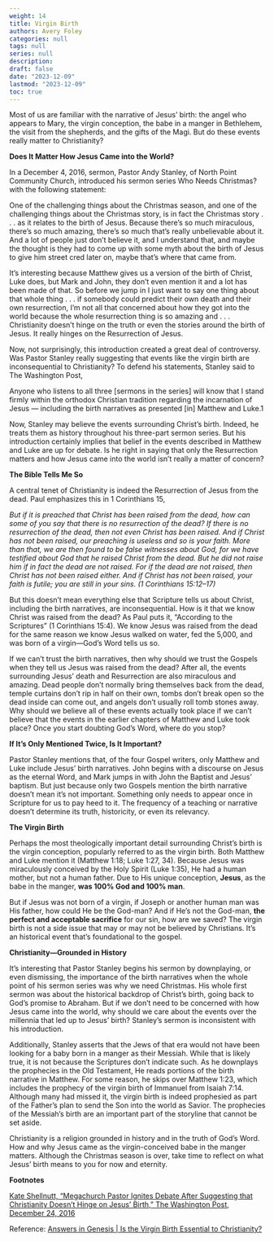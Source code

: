 ```yaml
---
weight: 14
title: Virgin Birth
authors: Avery Foley
categories: null
tags: null
series: null
description: 
draft: false
date: "2023-12-09"
lastmod: "2023-12-09"
toc: true
---
```


<!--more-->



Most of us are familiar with the narrative of Jesus’ birth: the angel who appears to Mary, the virgin conception, the babe in a manger in Bethlehem, the visit from the shepherds, and the gifts of the Magi. But do these events really matter to Christianity?

<b>Does It Matter How Jesus Came into the World?</b>

In a December 4, 2016, sermon, Pastor Andy Stanley, of North Point Community Church, introduced his sermon series Who Needs Christmas? with the following statement:

<div class = "quote">
One of the challenging things about the Christmas season, and one of the challenging things about the Christmas story, is in fact the Christmas story . . . as it relates to the birth of Jesus. Because there’s so much miraculous, there’s so much amazing, there’s so much that’s really unbelievable about it. And a lot of people just don’t believe it, and I understand that, and maybe the thought is they had to come up with some myth about the birth of Jesus to give him street cred later on, maybe that’s where that came from.

It’s interesting because Matthew gives us a version of the birth of Christ, Luke does, but Mark and John, they don’t even mention it and a lot has been made of that. So before we jump in I just want to say one thing about that whole thing . . . if somebody could predict their own death and their own resurrection, I’m not all that concerned about how they got into the world because the whole resurrection thing is so amazing and . . . Christianity doesn’t hinge on the truth or even the stories around the birth of Jesus. It really hinges on the Resurrection of Jesus.
</div>


Now, not surprisingly, this introduction created a great deal of controversy. Was Pastor Stanley really suggesting that events like the virgin birth are inconsequential to Christianity? To defend his statements, Stanley said to The Washington Post,

<div class = "quote">   
Anyone who listens to all three [sermons in the series] will know that I stand firmly within the orthodox Christian tradition regarding the incarnation of Jesus — including the birth narratives as presented [in] Matthew and Luke.1
</div>

Now, Stanley may believe the events surrounding Christ’s birth. Indeed, he treats them as history throughout his three-part sermon series. But his introduction certainly implies that belief in the events described in Matthew and Luke are up for debate. Is he right in saying that only the Resurrection matters and how Jesus came into the world isn’t really a matter of concern?

<b>The Bible Tells Me So</b>

A central tenet of Christianity is indeed the Resurrection of Jesus from the dead. Paul emphasizes this in 1 Corinthians 15,

<i>But if it is preached that Christ has been raised from the dead, how can some of you say that there is no resurrection of the dead? If there is no resurrection of the dead, then not even Christ has been raised. And if Christ has not been raised, our preaching is useless and so is your faith. More than that, we are then found to be false witnesses about God, for we have testified about God that he raised Christ from the dead. But he did not raise him if in fact the dead are not raised. For if the dead are not raised, then Christ has not been raised either. And if Christ has not been raised, your faith is futile; you are still in your sins. (1 Corinthians 15:12–17)</i>

But this doesn’t mean everything else that Scripture tells us about Christ, including the birth narratives, are inconsequential. How is it that we know Christ was raised from the dead? As Paul puts it, “According to the Scriptures” (1 Corinthians 15:4). We know Jesus was raised from the dead for the same reason we know Jesus walked on water, fed the 5,000, and was born of a virgin—God’s Word tells us so.

If we can’t trust the birth narratives, then why should we trust the Gospels when they tell us Jesus was raised from the dead? After all, the events surrounding Jesus’ death and Resurrection are also miraculous and amazing. Dead people don’t normally bring themselves back from the dead, temple curtains don’t rip in half on their own, tombs don’t break open so the dead inside can come out, and angels don’t usually roll tomb stones away. Why should we believe all of these events actually took place if we can’t believe that the events in the earlier chapters of Matthew and Luke took place? Once you start doubting God’s Word, where do you stop?

<b>If It’s Only Mentioned Twice, Is It Important?</b>

Pastor Stanley mentions that, of the four Gospel writers, only Matthew and Luke include Jesus’ birth narratives. John begins with a discourse on Jesus as the eternal Word, and Mark jumps in with John the Baptist and Jesus’ baptism. But just because only two Gospels mention the birth narrative doesn’t mean it’s not important. Something only needs to appear once in Scripture for us to pay heed to it. The frequency of a teaching or narrative doesn’t determine its truth, historicity, or even its relevancy.

<b>The Virgin Birth</b>

Perhaps the most theologically important detail surrounding Christ’s birth is the virgin conception, popularly referred to as the virgin birth. Both Matthew and Luke mention it (Matthew 1:18; Luke 1:27, 34). Because Jesus was miraculously conceived by the Holy Spirit (Luke 1:35), He had a human mother, but not a human father. Due to His unique conception, <b>Jesus</b>, as the babe in the manger, <b>was 100% God and 100% man</b>.

But if Jesus was not born of a virgin, if Joseph or another human man was His father, how could He be the God-man? And if He’s not the God-man, <b>the perfect and acceptable sacrifice</b> for our sin, how are we saved? The virgin birth is not a side issue that may or may not be believed by Christians. It’s an historical event that’s foundational to the gospel.

<b>Christianity—Grounded in History</b>

It’s interesting that Pastor Stanley begins his sermon by downplaying, or even dismissing, the importance of the birth narratives when the whole point of his sermon series was why we need Christmas. His whole first sermon was about the historical backdrop of Christ’s birth, going back to God’s promise to Abraham. But if we don’t need to be concerned with how Jesus came into the world, why should we care about the events over the millennia that led up to Jesus’ birth? Stanley’s sermon is inconsistent with his introduction.

Additionally, Stanley asserts that the Jews of that era would not have been looking for a baby born in a manger as their Messiah. While that is likely true, it is not because the Scriptures don’t indicate such. As he downplays the prophecies in the Old Testament, He reads portions of the birth narrative in Matthew. For some reason, he skips over Matthew 1:23, which includes the prophecy of the virgin birth of Immanuel from Isaiah 7:14. Although many had missed it, the virgin birth is indeed prophesied as part of the Father’s plan to send the Son into the world as Savior. The prophecies of the Messiah’s birth are an important part of the storyline that cannot be set aside.

Christianity is a religion grounded in history and in the truth of God’s Word. How and why Jesus came as the virgin-conceived babe in the manger matters. Although the Christmas season is over, take time to reflect on what Jesus’ birth means to you for now and eternity.

<b>Footnotes</b>  

<a href = "https://www.washingtonpost.com/news/acts-of-faith/wp/2016/12/24/megachurch-pastor-ignites-debate-after-suggesting-christianity-doesnt-hinge-on-jesus-birth/" target="_blank" rel="noopener noreferrer">Kate Shellnutt, “Megachurch Pastor Ignites Debate After Suggesting that Christianity Doesn’t Hinge on Jesus’ Birth,” The Washington Post, December 24, 2016</a>

Reference: <a href = "https://answersingenesis.org/jesus/birth/is-virgin-birth-essential-to-christianity/" target="_blank" rel="noopener noreferrer">Answers in Genesis | Is the Virgin Birth Essential to Christianity?</a>
